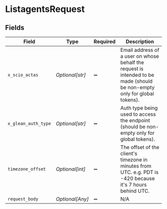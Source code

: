 # ListagentsRequest


## Fields

| Field                                                                                                                    | Type                                                                                                                     | Required                                                                                                                 | Description                                                                                                              |
| ------------------------------------------------------------------------------------------------------------------------ | ------------------------------------------------------------------------------------------------------------------------ | ------------------------------------------------------------------------------------------------------------------------ | ------------------------------------------------------------------------------------------------------------------------ |
| `x_scio_actas`                                                                                                           | *Optional[str]*                                                                                                          | :heavy_minus_sign:                                                                                                       | Email address of a user on whose behalf the request is intended to be made (should be non-empty only for global tokens). |
| `x_glean_auth_type`                                                                                                      | *Optional[str]*                                                                                                          | :heavy_minus_sign:                                                                                                       | Auth type being used to access the endpoint (should be non-empty only for global tokens).                                |
| `timezone_offset`                                                                                                        | *Optional[int]*                                                                                                          | :heavy_minus_sign:                                                                                                       | The offset of the client's timezone in minutes from UTC. e.g. PDT is -420 because it's 7 hours behind UTC.               |
| `request_body`                                                                                                           | *Optional[Any]*                                                                                                          | :heavy_minus_sign:                                                                                                       | N/A                                                                                                                      |